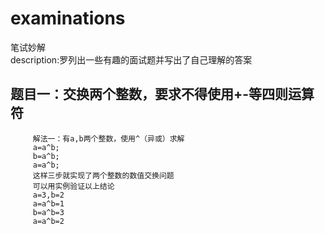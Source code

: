 # examinations
笔试妙解
<br>
description:罗列出一些有趣的面试题并写出了自己理解的答案
## 题目一：交换两个整数，要求不得使用+-等四则运算符
         解法一：有a,b两个整数，使用^（异或）求解
         a=a^b;
         b=a^b;
         a=a^b;
         这样三步就实现了两个整数的数值交换问题
         可以用实例验证以上结论
         a=3,b=2
         a=a^b=1
         b=a^b=3
         a=a^b=2
